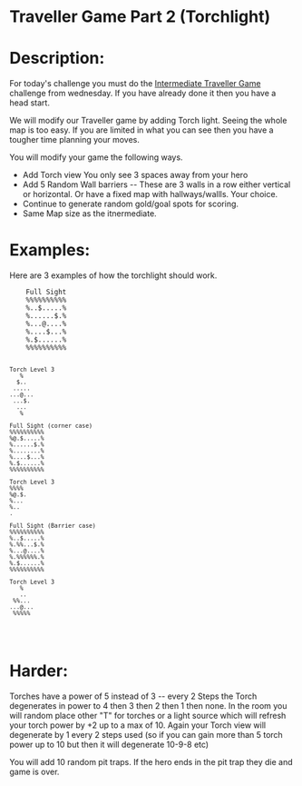 # Traveller Game Part 2 (Torchlight)
<div class="md"><h1>Description:</h1>
<p>For today's challenge you must do the <a href="http://www.reddit.com/r/dailyprogrammer/comments/2g1c80/9102014_challenge_179_intermediate_roguelike_the/">Intermediate Traveller Game</a> challenge from wednesday. If you have already done it then you have a head start.</p>
<p>We will modify our Traveller game by adding Torch light. Seeing the whole map is too easy. If you are limited in what you can see then you have a tougher time planning your moves.</p>
<p>You will modify your game the following ways.</p>
<ul>
<li>Add Torch view You only see 3 spaces away from your hero</li>
<li>Add 5 Random Wall barriers -- These are 3 walls in a row either vertical or horizontal. Or have a fixed map with hallways/wallls. Your choice.</li>
<li>Continue to generate random gold/goal spots for scoring.</li>
<li>Same Map size as the itnermediate.</li>
</ul>
<h1>Examples:</h1>
<p>Here are 3 examples of how the torchlight should work. </p>
<pre><code>    Full Sight
    %%%%%%%%%%
    %..$.....%
    %......$.%
    %...@....%
    %....$...%
    %.$......%
    %%%%%%%%%%

    Torch Level 3
       %
      $..
     .....
    ...@...
     ...$.
      ...
       %     

    Full Sight (corner case)
    %%%%%%%%%%
    %@.$.....%
    %......$.%
    %........%
    %....$...%
    %.$......%
    %%%%%%%%%%

    Torch Level 3
    %%%%
    %@.$.
    %...
    %..
    .

    Full Sight (Barrier case)
    %%%%%%%%%%
    %..$.....%
    %.%%...$.%
    %...@....%
    %.%%%%%%.%
    %.$......%
    %%%%%%%%%%

    Torch Level 3
       %
       ..
     %%...
    ...@...
     %%%%%
</code></pre>
<h1>Harder:</h1>
<p>Torches have a power of 5 instead of 3 -- every 2 Steps the Torch degenerates in power to 4 then 3 then 2 then 1 then none. In the room you will random place other "T" for torches or a light source which will refresh your torch power by +2 up to a max of 10. Again your Torch view will degenerate by 1 every 2 steps used (so if you can gain more than 5 torch power up to 10 but then it will degenerate 10-9-8 etc)</p>
<p>You will add 10 random pit traps. If the hero ends in the pit trap they die and game is over. </p>
</div>
